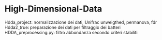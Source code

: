 # High-Dimensional-Data

Hdda_project: normalizzazione dei dati, Unifrac unweigthed, permanova, fdr 
Hdda2_true: preparazione dei dati per filtraggio dei batteri 
HDDA_preprocessing.py: filtro abbondanza secondo criteri stabiliti
